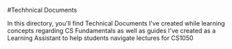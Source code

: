 #Techhnical Documents

In this directory, you'll find Technical Documents I've created while learning concepts regarding CS Fundamentals as well as guides I've created as a Learning Assistant to help students navigate lectures for CS1050

